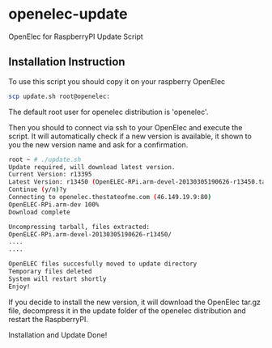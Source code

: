 openelec-update
===============

OpenElec for RaspberryPI Update Script

Installation Instruction
------------------------
To use this script you should copy it on your raspberry OpenElec 

```bash
scp update.sh root@openelec:
```

The default root user for openelec distribution is 'openelec'.

Then you should to connect via ssh to your OpenElec and execute the script.
It will automatically check if a new version is available, it shown to you the
new version name and ask for a confirmation.

```bash
root ~ # ./update.sh 
Update required, will download latest version.
Current Version: r13395
Latest Version: r13450 (OpenELEC-RPi.arm-devel-20130305190626-r13450.tar.bz2)
Continue (y/n)?y
Connecting to openelec.thestateofme.com (46.149.19.9:80)
OpenELEC-RPi.arm-dev 100%
Download complete

Uncompressing tarball, files extracted:
OpenELEC-RPi.arm-devel-20130305190626-r13450/
....
....

OpenELEC files succesfully moved to update directory
Temporary files deleted
System will restart shortly
Enjoy!
```

If you decide to install the new version, it will download the OpenElec tar.gz
file, decompress it in the update folder of the openelec distribution and
restart the RaspberryPI.

Installation and Update Done!
